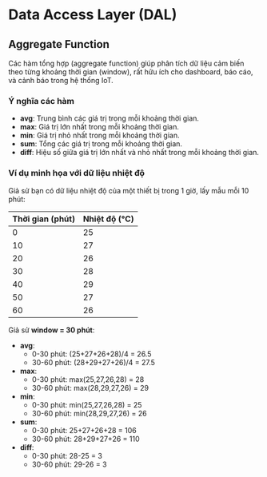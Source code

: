 # Data Access Layer (DAL)

## Aggregate Function

Các hàm tổng hợp (aggregate function) giúp phân tích dữ liệu cảm biến theo từng khoảng thời gian (window), rất hữu ích cho dashboard, báo cáo, và cảnh báo trong hệ thống IoT.

### Ý nghĩa các hàm

- **avg**: Trung bình các giá trị trong mỗi khoảng thời gian.
- **max**: Giá trị lớn nhất trong mỗi khoảng thời gian.
- **min**: Giá trị nhỏ nhất trong mỗi khoảng thời gian.
- **sum**: Tổng các giá trị trong mỗi khoảng thời gian.
- **diff**: Hiệu số giữa giá trị lớn nhất và nhỏ nhất trong mỗi khoảng thời gian.

### Ví dụ minh họa với dữ liệu nhiệt độ

Giả sử bạn có dữ liệu nhiệt độ của một thiết bị trong 1 giờ, lấy mẫu mỗi 10 phút:

| Thời gian (phút) | Nhiệt độ (°C) |
| ---------------- | ------------- |
| 0                | 25            |
| 10               | 27            |
| 20               | 26            |
| 30               | 28            |
| 40               | 29            |
| 50               | 27            |
| 60               | 26            |

Giả sử **window = 30 phút**:

- **avg**:
  - 0-30 phút: (25+27+26+28)/4 = 26.5
  - 30-60 phút: (28+29+27+26)/4 = 27.5
- **max**:
  - 0-30 phút: max(25,27,26,28) = 28
  - 30-60 phút: max(28,29,27,26) = 29
- **min**:
  - 0-30 phút: min(25,27,26,28) = 25
  - 30-60 phút: min(28,29,27,26) = 26
- **sum**:
  - 0-30 phút: 25+27+26+28 = 106
  - 30-60 phút: 28+29+27+26 = 110
- **diff**:
  - 0-30 phút: 28-25 = 3
  - 30-60 phút: 29-26 = 3
